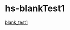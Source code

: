 # hs-blankTest1

<a href="http://22151087.hs-sites.com/blank_test1" target="_blank">blank_test1</a>
